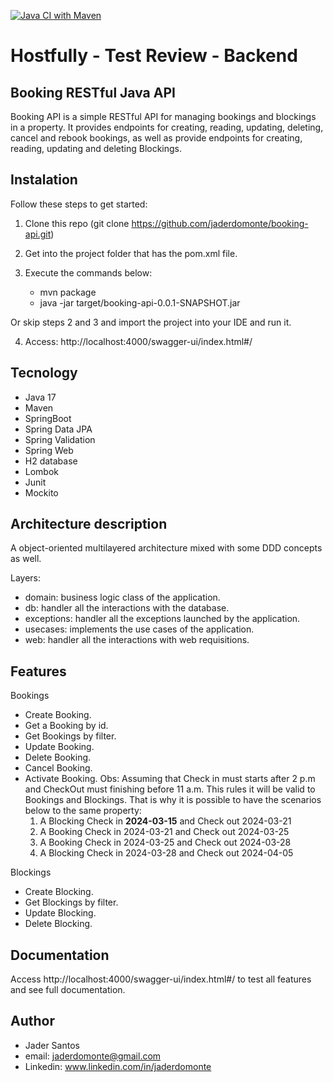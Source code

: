 [![Java CI with Maven](https://github.com/jaderdomonte/booking-api/actions/workflows/maven.yml/badge.svg?branch=main&event=push)](https://github.com/jaderdomonte/booking-api/actions/workflows/maven.yml)

# Hostfully - Test Review - Backend
## Booking RESTful Java API
Booking API is a simple RESTful API for managing bookings and blockings in a property. 
It provides endpoints for creating, reading, updating, deleting, cancel and rebook bookings, as well
as provide endpoints for creating, reading, updating and deleting Blockings.


## Instalation
Follow these steps to get started:

1. Clone this repo (git clone https://github.com/jaderdomonte/booking-api.git)

2. Get into the project folder that has the pom.xml file.

3. Execute the commands below:

    - mvn package
    - java -jar target/booking-api-0.0.1-SNAPSHOT.jar

Or skip steps 2 and 3 and import the project into your IDE and run it.

4. Access: http://localhost:4000/swagger-ui/index.html#/

## Tecnology
- Java 17
- Maven
- SpringBoot
- Spring Data JPA
- Spring Validation
- Spring Web
- H2 database
- Lombok
- Junit
- Mockito

## Architecture description
A object-oriented multilayered architecture mixed with some DDD concepts as well.

Layers:
   - domain: business logic class of the application.
   - db: handler all the interactions with the database.
   - exceptions: handler all the exceptions launched by the application.
   - usecases: implements the use cases of the application.
   - web: handler all the interactions with web requisitions.

## Features
Bookings
   - Create Booking.
   - Get a Booking by id.
   - Get Bookings by filter.
   - Update Booking.
   - Delete Booking.
   - Cancel Booking.
   - Activate Booking.
Obs: Assuming that Check in must starts after 2 p.m and CheckOut must finishing before 11 a.m. This rules it will be valid to Bookings and Blockings. That is why it is possible to have the scenarios below to the same property:
     1. A Blocking Check in **2024-03-15** and Check out 2024-03-21
     2. A Booking Check in 2024-03-21 and Check out 2024-03-25
     3. A Booking Check in 2024-03-25 and Check out 2024-03-28
     4. A Blocking Check in 2024-03-28 and Check out 2024-04-05

Blockings
   - Create Blocking.
   - Get Blockings by filter.
   - Update Blocking.
   - Delete Blocking.

## Documentation
Access http://localhost:4000/swagger-ui/index.html#/ to test all features and see full documentation.

## Author
- Jader Santos
- email: jaderdomonte@gmail.com
- Linkedin: www.linkedin.com/in/jaderdomonte
